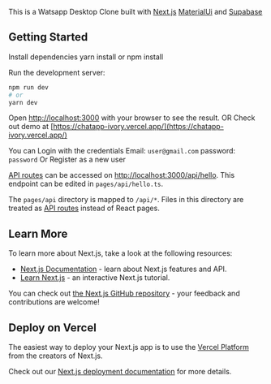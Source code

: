 This is a Watsapp Desktop Clone built with [Next.js](https://nextjs.org/) [MaterialUi](https://Mui.com)
and [Supabase](https://supabase.com)

## Getting Started

Install dependencies
yarn install or npm install

Run the development server:

```bash
npm run dev
# or
yarn dev
```

Open [http://localhost:3000](http://localhost:3000) with your browser to see the result.
OR
Check out demo at [https://chatapp-ivory.vercel.app/](https://chatapp-ivory.vercel.app/)

You can Login with the credentials
Email: `user@gmail.com`
password: `password`
Or Register as a new user

[API routes](https://nextjs.org/docs/api-routes/introduction) can be accessed on [http://localhost:3000/api/hello](http://localhost:3000/api/hello). This endpoint can be edited in `pages/api/hello.ts`.

The `pages/api` directory is mapped to `/api/*`. Files in this directory are treated as [API routes](https://nextjs.org/docs/api-routes/introduction) instead of React pages.

## Learn More

To learn more about Next.js, take a look at the following resources:

- [Next.js Documentation](https://nextjs.org/docs) - learn about Next.js features and API.
- [Learn Next.js](https://nextjs.org/learn) - an interactive Next.js tutorial.

You can check out [the Next.js GitHub repository](https://github.com/vercel/next.js/) - your feedback and contributions are welcome!

## Deploy on Vercel

The easiest way to deploy your Next.js app is to use the [Vercel Platform](https://vercel.com/new?utm_medium=default-template&filter=next.js&utm_source=create-next-app&utm_campaign=create-next-app-readme) from the creators of Next.js.

Check out our [Next.js deployment documentation](https://nextjs.org/docs/deployment) for more details.
